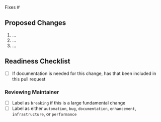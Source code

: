 <!-- Please ensure your PR title is brief and descriptive for a good changelog entry -->
<!-- Link to issue if there is one -->
<!-- markdownlint-disable -->

Fixes #

<!-- markdownlint-restore -->

<!-- Describe what the changes are -->

## Proposed Changes

1. …
2. …
3. …

## Readiness Checklist

- [ ] If documentation is needed for this change, has that been included in this pull request

### Reviewing Maintainer

- [ ] Label as `breaking` if this is a large fundamental change
- [ ] Label as either `automation`, `bug`, `documentation`, `enhancement`, `infrastructure`, or `performance`
